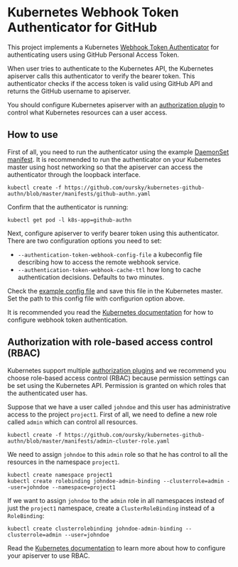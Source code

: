 # Kubernetes Webhook Token Authenticator for GitHub

This project implements a Kubernetes [Webhook Token
Authenticator](https://kubernetes.io/docs/admin/authentication/#webhook-token-authentication)
for authenticating users using GitHub Personal Access Token.

When user
tries to authenticate to the Kubernetes API, the Kubernetes apiserver
calls this authenticator to verify the bearer token. This authenticator checks
if the access token is valid using GitHub API and returns the GitHub username
to apiserver.

You should configure Kubernetes apiserver with an [authorization
plugin](https://kubernetes.io/docs/admin/authorization/) to control what
Kubernetes resources can a user access.

## How to use

First of all, you need to run the authenticator using the example [DaemonSet
manifest](manifests/github-authn.yaml). It is recommended to run the
authenticator on your Kubernetes master using host networking so that the
apiserver can access the authenticator through the loopback interface.

```
kubectl create -f https://github.com/oursky/kubernetes-github-authn/blob/master/manifests/github-authn.yaml
```

Confirm that the authenticator is running:

```
kubectl get pod -l k8s-app=github-authn
```

Next, configure apiserver to verify bearer token using this authenticator.
There are two configuration options you need to set:

* `--authentication-token-webhook-config-file` a kubeconfig file describing how to
  access the remote webhook service.
* `--authentication-token-webhook-cache-ttl` how long to cache authentication
  decisions. Defaults to two minutes.

Check the [example config file](manifests/token-webhook-config.json) and save
this file in the Kubernetes master. Set the path to this config file
with configurion option above.

It is recommended you read the [Kubernetes
documentation](https://kubernetes.io/docs/admin/authentication/#webhook-token-authentication) for how to configure
webhook token authentication.

## Authorization with role-based access control (RBAC)

Kubernetes support multiple [authorization
plugins](https://kubernetes.io/docs/admin/authorization) and we recommend
you choose role-based access control (RBAC) because permission settings can be
set using the Kubernetes API. Permission is granted on which roles that the
authenticated user has.

Suppose that we have a user called `johndoe` and this user has administrative
access to the project `project1`. First of all, we need to define a new role
called `admin` which can control all resources.

```
kubectl create -f https://github.com/oursky/kubernetes-github-authn/blob/master/manifests/admin-cluster-role.yaml
```

We need to assign `johndoe` to this `admin` role so that he has control to
all the resources in the namespace `project1`.

```
kubectl create namespace project1
kubectl create rolebinding johndoe-admin-binding --clusterrole=admin --user=johndoe --namespace=project1
```

If we want to assign `johndoe` to the `admin` role in all namespaces instead of
just the `project1` namespace, create a `ClusterRoleBinding` instead of
a `RoleBinding`:

```
kubectl create clusterrolebinding johndoe-admin-binding --clusterrole=admin --user=johndoe
```

Read the [Kubernetes
documentation](https://kubernetes.io/docs/admin/authorization/rbac/) to learn
more about how to configure your apiserver to use RBAC.
